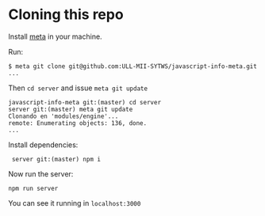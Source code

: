 # Cloning this repo

Install [meta](https://www.npmjs.com/package/meta) in your machine.

Run:

```
$ meta git clone git@github.com:ULL-MII-SYTWS/javascript-info-meta.git
...
```

Then `cd server` and issue `meta git update`

```
javascript-info-meta git:(master) cd server
server git:(master) meta git update
Clonando en 'modules/engine'...
remote: Enumerating objects: 136, done.
...
```

Install dependencies:

```
 server git:(master) npm i
```

Now run the server:

```
npm run server
```

You can see it running in `localhost:3000`
